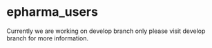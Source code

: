# epharma_users
Currently we are working on develop branch only please visit develop branch for more information.
